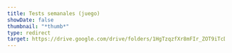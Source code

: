 ```yaml
---
title: Tests semanales (juego)
showDate: false
thumbnail: "*thumb*"
type: redirect
target: https://drive.google.com/drive/folders/1HgTzqzfXr8mFIr_ZOT9iTcDA5XruzJlF
---
```

